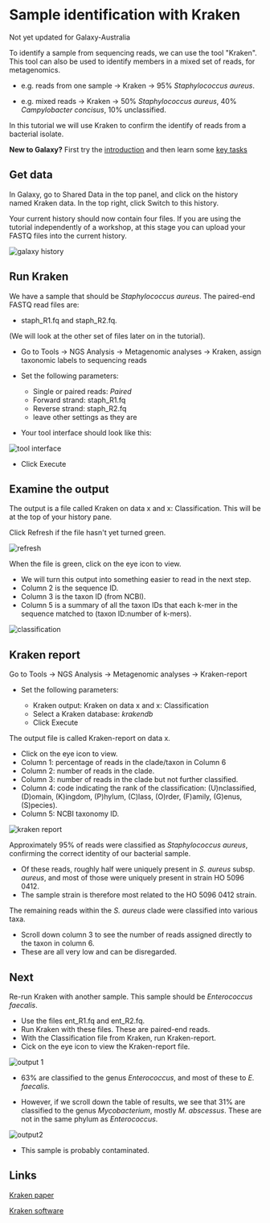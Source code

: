 # Sample identification with Kraken

<ss>Not yet updated for Galaxy-Australia</ss>

To identify a sample from sequencing reads, we can use the tool "Kraken". This tool can also be used to identify members in a mixed set of reads, for metagenomics.

- e.g. reads from one sample &rarr; Kraken &rarr; 95% *Staphylococcus aureus*.

- e.g. mixed reads &rarr; Kraken &rarr; 50% *Staphylococcus aureus*, 40%  *Campylobacter concisus*, 10% unclassified.

<!-- - is this a proportion of reads?
- is proportion of reads a proxy for relative abundance?
(e.g. something might not sequence well - be truly abundant but rare in the sample) -->

In this tutorial we will use Kraken to confirm the identify of reads from a bacterial isolate.

<fn>**New to Galaxy?** First try the [introduction](../galaxy/index.md) and then learn some [key tasks](../intro/index.md)</fn>

## Get data

In Galaxy, go to <ss>Shared Data</ss> in the top panel, and click on the history named <fn>Kraken data</fn>. In the top right, click <ss>Switch to this history</ss>.

Your current history should now contain four files. If you are using the tutorial independently of a workshop, at this stage you can upload your FASTQ files into the current history.

![galaxy history](images/files2.png)

<!-- used ERR019289_1 and 2 from EBI. see public data tutorial.
rename and change datatypes. -- not working -->

## Run Kraken

We have a sample that should be *Staphylococcus aureus*. The paired-end FASTQ read files are:

- <fn>staph_R1.fq</fn> and <fn>staph_R2.fq</fn>.

(We will look at the other set of files later on in the tutorial).

- Go to <ss>Tools &rarr; NGS Analysis &rarr; Metagenomic analyses &rarr; Kraken, assign taxonomic labels to sequencing reads</ss>

- Set the following parameters:

    - <ss>Single or paired reads</ss>: *Paired*
    - <ss>Forward strand:</ss> <fn>staph_R1.fq</fn>
    - <ss>Reverse strand:</ss> <fn>staph_R2.fq</fn>
    - leave other settings as they are

- Your tool interface should look like this:

![tool interface](images/tool_interface2.png)

-  Click <ss>Execute</ss>

<!-- ### How it works

Generally: compare sequence to database of known sequence identities.

In detail:

- uses k-mers (default k = 31)
- user to specify a library of genomes
- query database for each k-mer in a sequence
- summarize the hits for all the k-mers from a seq to give the ID
- if seq has no kmers in dbase, it is left unclassified.
-->

## Examine the output

The output is a file called <fn>Kraken on data x and x: Classification</fn>. This will be at the top of your history pane.

Click <ss>Refresh</ss> if the file hasn't yet turned green.

![refresh](images/refresh.png)

When the file is green, click on the eye icon to view.

- We will turn this output into something easier to read in the next step.
- Column 2 is the sequence ID.
- Column 3 is the taxon ID (from NCBI).
- Column 5 is a summary of all the taxon IDs that each k-mer in the sequence matched to (taxon ID:number of k-mers).  

![classification](images/classification.png)


<!-- Output Format

Each sequence classified by Kraken results in a single line of output. Output lines contain five tab-delimited fields; from left to right, they are:

1. "C"/"U": one letter code indicating that the sequence was either classified or unclassified.
2. The sequence ID, obtained from the FASTA/FASTQ header.
3. The taxonomy ID Kraken used to label the sequence; this is 0 if the sequence is unclassified.
4. The length of the sequence in bp.
5. A space-delimited list indicating the LCA mapping of each k-mer in the sequence. For example, "562:13 561:4 A:31 0:1 562:3" would indicate that:
        a) the first 13 k-mers mapped to taxonomy ID #562
        b) the next 4 k-mers mapped to taxonomy ID #561
        c) the next 31 k-mers contained an ambiguous nucleotide
        d) the next k-mer was not in the database
        e) the last 3 k-mers mapped to taxonomy ID #562
-->

## Kraken report

Go to <ss>Tools &rarr; NGS Analysis &rarr; Metagenomic analyses &rarr; Kraken-report</ss>

- Set the following parameters:

    - <ss>Kraken output</ss>: <fn>Kraken on data x and x: Classification</fn>
    - <ss>Select a Kraken database</ss>: *krakendb*
    -  Click <ss>Execute</ss>


The output file is called <fn>Kraken-report on data x</fn>.

- Click on the eye icon to view.
- Column 1: percentage of reads in the clade/taxon in Column 6
- Column 2: number of reads in the clade.
- Column 3: number of reads in the clade but not further classified.
- Column 4: code indicating the rank of the classification: (U)nclassified, (D)omain, (K)ingdom, (P)hylum, (C)lass, (O)rder, (F)amily, (G)enus, (S)pecies).
- Column 5: NCBI taxonomy ID.

![kraken report](images/kraken_output2.png)


Approximately 95% of reads were classified as *Staphylococcus aureus*, confirming the correct identity of our bacterial sample.

- Of these reads, roughly half were uniquely present in *S. aureus* subsp. *aureus*, and most of those were uniquely present in strain HO 5096 0412.
- The sample strain is therefore most related to the HO 5096 0412 strain.

The remaining reads within the *S. aureus* clade were classified into various taxa.

- Scroll down column 3 to see the number of reads assigned directly to the taxon in column 6.
- These are all very low and can be disregarded.

<!-- Output

The output of kraken-report is tab-delimited, with one line per taxon. The fields of the output, from left-to-right, are as follows:

1. Percentage of reads covered by the clade rooted at this taxon
2. Number of reads covered by the clade rooted at this taxon
3. Number of reads assigned directly to this taxon
4. A rank code, indicating (U)nclassified, (D)omain, (K)ingdom, (P)hylum, (C)lass, (O)rder, (F)amily, (G)enus, or (S)pecies. All other ranks are simply filled with a dash.
5. NCBI taxonomy ID
6. Indented scientific name -->

## Next

Re-run Kraken with another sample. This sample should be *Enterococcus faecalis*.

- Use the files <fn>ent_R1.fq</fn> and <fn>ent_R2.fq</fn>.
- Run <ss>Kraken</ss> with these files. These are paired-end reads.
- With the <fn>Classification</fn> file from Kraken, run <ss>Kraken-report</ss>.
- Cick on the eye icon to view the <fn>Kraken-report</fn> file.

![output 1](images/sample2_1.png)

- 63% are classified to the genus *Enterococcus*, and most of these to *E. faecalis*.

- However, if we scroll down the table of results, we see that 31% are classified to the genus *Mycobacterium*, mostly *M. abscessus*. These are not in the same phylum as *Enterococcus*.

![output2](images/sample2_2.png)

- This sample is probably contaminated.

## Links

[Kraken paper](https://genomebiology.biomedcentral.com/articles/10.1186/gb-2014-15-3-r46)

[Kraken software](http://ccb.jhu.edu/software/kraken/)
